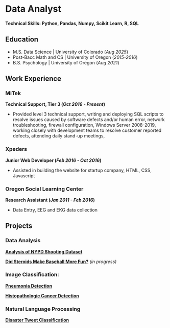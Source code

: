 # Data Analyst

#### Technical Skills: Python, Pandas, Numpy, Scikit Learn, R, SQL

## Education
- M.S. Data Science | University of Colorado  (_Aug 2025_)
- Post-Bacc Math and CS | University of Oregon (_2015-2016_)
- B.S. Psychology | University of Oregon (_Aug 2021_)

## Work Experience
### **MiTek**
**Technical Support, Tier 3 (_Oct 2016 - Present_)**
- Provided level 3 technical support, writing and deploying SQL scripts to resolve issues caused by software defects and/or human error, network troubleshooting, firewall configuration, Windows Server 2008-2019, working closely with development teams to resolve customer reported defects, attending daily stand-up meetings, 

### **Xpeders**
**Junior Web Developer (_Feb 2016 - Oct 2016_)**
- Assisted in building the website for startup company, HTML, CSS, Javascript

### **Oregon Social Learning Center**
**Research Assistant (_Jan 2011 - Feb 2016_)**
- Data Entry, EEG and EKG data collection


## Projects

### Data Analysis

**[Analysis of NYPD Shooting Dataset](https://github.com/joja4479/NYPDShootingAnalysis)**

**[Did Steroids Make Baseball More Fun?](https://github.com/joja4479/Do-Steroids-Make-Baseball-More-Fun-)** _(in progress)_

### Image Classification:

**[Pneumonia Detection](https://github.com/joja4479/Pneumonia-detection)**

**[Histopathologic Cancer Detection](https://github.com/joja4479/Histopathologic-Cancer-Detection)**

### Natural Language Processing

**[Disaster Tweet Classification](https://github.com/joja4479/NLP-Disaster-Tweets)**


